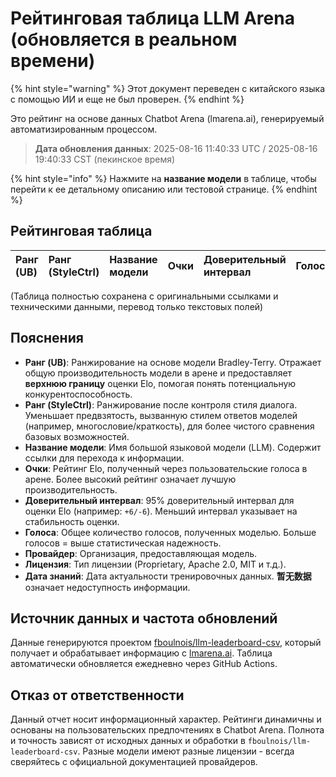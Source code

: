 # Рейтинговая таблица LLM Arena (обновляется в реальном времени)


{% hint style="warning" %}
Этот документ переведен с китайского языка с помощью ИИ и еще не был проверен.
{% endhint %}




Это рейтинг на основе данных Chatbot Arena (lmarena.ai), генерируемый автоматизированным процессом.

> **Дата обновления данных**: 2025-08-16 11:40:33 UTC / 2025-08-16 19:40:33 CST (пекинское время)

{% hint style="info" %}
Нажмите на **название модели** в таблице, чтобы перейти к ее детальному описанию или тестовой странице.
{% endhint %}

## Рейтинговая таблица

| Ранг (UB) | Ранг (StyleCtrl) | Название модели | Очки | Доверительный интервал | Голоса | Провайдер | Лицензия | Дата знаний |
|:---|:---|:---|:---|:---|:---|:---|:---|:---|
(Таблица полностью сохранена с оригинальными ссылками и техническими данными, перевод только текстовых полей)

## Пояснения

- **Ранг (UB)**: Ранжирование на основе модели Bradley-Terry. Отражает общую производительность модели в арене и предоставляет **верхнюю границу** оценки Elo, помогая понять потенциальную конкурентоспособность.
- **Ранг (StyleCtrl)**: Ранжирование после контроля стиля диалога. Уменьшает предвзятость, вызванную стилем ответов моделей (например, многословие/краткость), для более чистого сравнения базовых возможностей.
- **Название модели**: Имя большой языковой модели (LLM). Содержит ссылки для перехода к информации.
- **Очки**: Рейтинг Elo, полученный через пользовательские голоса в арене. Более высокий рейтинг означает лучшую производительность.
- **Доверительный интервал**: 95% доверительный интервал для оценки Elo (например: `+6/-6`). Меньший интервал указывает на стабильность оценки.
- **Голоса**: Общее количество голосов, полученных моделью. Больше голосов = выше статистическая надежность.
- **Провайдер**: Организация, предоставляющая модель.
- **Лицензия**: Тип лицензии (Proprietary, Apache 2.0, MIT и т.д.).
- **Дата знаний**: Дата актуальности тренировочных данных. **暂无数据** означает недоступность информации.

## Источник данных и частота обновлений

Данные генерируются проектом [fboulnois/llm-leaderboard-csv](https://github.com/fboulnois/llm-leaderboard-csv), который получает и обрабатывает информацию с [lmarena.ai](https://lmarena.ai/). Таблица автоматически обновляется ежедневно через GitHub Actions.

## Отказ от ответственности

Данный отчет носит информационный характер. Рейтинги динамичны и основаны на пользовательских предпочтениях в Chatbot Arena. Полнота и точность зависят от исходных данных и обработки в `fboulnois/llm-leaderboard-csv`. Разные модели имеют разные лицензии - всегда сверяйтесь с официальной документацией провайдеров.